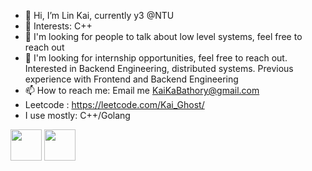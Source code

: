 

- 👋 Hi, I’m Lin Kai, currently y3 @NTU
- 👀 Interests: C++
- 🌱 I'm looking for people to talk about low level systems, feel free to reach out 
- 💞️ I'm looking for internship opportunities, feel free to reach out. Interested in Backend Engineering, distributed systems. Previous experience with Frontend and Backend Engineering
- 📫 How to reach me: Email me KaiKaBathory@gmail.com 
- Leetcode : https://leetcode.com/Kai_Ghost/
- I use mostly: C++/Golang

<div>
<img height=50, width = 50, src="https://cdn.jsdelivr.net/gh/devicons/devicon/icons/cplusplus/cplusplus-original.svg" />
<img height=50, width= 50, src="https://cdn.jsdelivr.net/gh/devicons/devicon/icons/go/go-original-wordmark.svg" />
</div>
          
          
          

<!---
KaiKaizxc/KaiKaizxc is a ✨ special ✨ repository because its `README.md` (this file) appears on your GitHub profile.
You can click the Preview link to take a look at your changes.
--->
